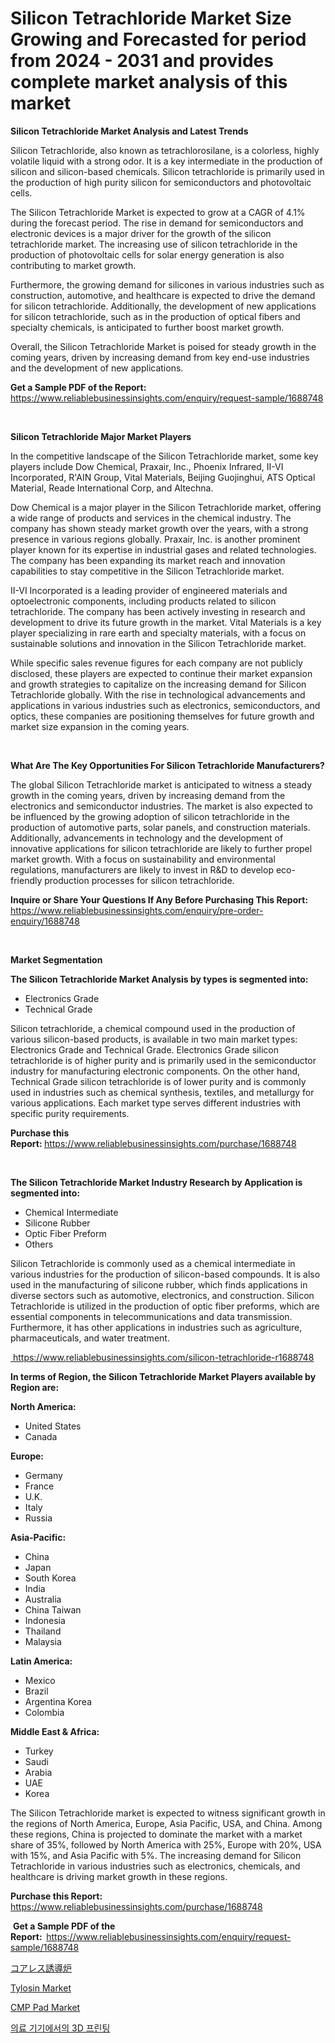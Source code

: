 <p><h1>Silicon Tetrachloride Market Size Growing and Forecasted for period from 2024 - 2031 and provides complete market analysis of this market</h1></p><p><strong>Silicon Tetrachloride Market Analysis and Latest Trends</strong></p>
<p><p>Silicon Tetrachloride, also known as tetrachlorosilane, is a colorless, highly volatile liquid with a strong odor. It is a key intermediate in the production of silicon and silicon-based chemicals. Silicon tetrachloride is primarily used in the production of high purity silicon for semiconductors and photovoltaic cells.</p><p>The Silicon Tetrachloride Market is expected to grow at a CAGR of 4.1% during the forecast period. The rise in demand for semiconductors and electronic devices is a major driver for the growth of the silicon tetrachloride market. The increasing use of silicon tetrachloride in the production of photovoltaic cells for solar energy generation is also contributing to market growth.</p><p>Furthermore, the growing demand for silicones in various industries such as construction, automotive, and healthcare is expected to drive the demand for silicon tetrachloride. Additionally, the development of new applications for silicon tetrachloride, such as in the production of optical fibers and specialty chemicals, is anticipated to further boost market growth.</p><p>Overall, the Silicon Tetrachloride Market is poised for steady growth in the coming years, driven by increasing demand from key end-use industries and the development of new applications.</p></p>
<p><strong>Get a Sample PDF of the Report:&nbsp;</strong> <a href="https://www.reliablebusinessinsights.com/enquiry/request-sample/1688748">https://www.reliablebusinessinsights.com/enquiry/request-sample/1688748</a></p>
<p>&nbsp;</p>
<p><strong>Silicon Tetrachloride Major Market Players</strong></p>
<p><p>In the competitive landscape of the Silicon Tetrachloride market, some key players include Dow Chemical, Praxair, Inc., Phoenix Infrared, II-VI Incorporated, R'AIN Group, Vital Materials, Beijing Guojinghui, ATS Optical Material, Reade International Corp, and Altechna.</p><p>Dow Chemical is a major player in the Silicon Tetrachloride market, offering a wide range of products and services in the chemical industry. The company has shown steady market growth over the years, with a strong presence in various regions globally. Praxair, Inc. is another prominent player known for its expertise in industrial gases and related technologies. The company has been expanding its market reach and innovation capabilities to stay competitive in the Silicon Tetrachloride market.</p><p>II-VI Incorporated is a leading provider of engineered materials and optoelectronic components, including products related to silicon tetrachloride. The company has been actively investing in research and development to drive its future growth in the market. Vital Materials is a key player specializing in rare earth and specialty materials, with a focus on sustainable solutions and innovation in the Silicon Tetrachloride market.</p><p>While specific sales revenue figures for each company are not publicly disclosed, these players are expected to continue their market expansion and growth strategies to capitalize on the increasing demand for Silicon Tetrachloride globally. With the rise in technological advancements and applications in various industries such as electronics, semiconductors, and optics, these companies are positioning themselves for future growth and market size expansion in the coming years.</p></p>
<p>&nbsp;</p>
<p><strong>What Are The Key Opportunities For Silicon Tetrachloride Manufacturers?</strong></p>
<p><p>The global Silicon Tetrachloride market is anticipated to witness a steady growth in the coming years, driven by increasing demand from the electronics and semiconductor industries. The market is also expected to be influenced by the growing adoption of silicon tetrachloride in the production of automotive parts, solar panels, and construction materials. Additionally, advancements in technology and the development of innovative applications for silicon tetrachloride are likely to further propel market growth. With a focus on sustainability and environmental regulations, manufacturers are likely to invest in R&D to develop eco-friendly production processes for silicon tetrachloride.</p></p>
<p><strong>Inquire or Share Your Questions If Any Before Purchasing This Report:</strong> <a href="https://www.reliablebusinessinsights.com/enquiry/pre-order-enquiry/1688748">https://www.reliablebusinessinsights.com/enquiry/pre-order-enquiry/1688748</a></p>
<p>&nbsp;</p>
<p><strong>Market Segmentation</strong></p>
<p><strong>The Silicon Tetrachloride Market Analysis by types is segmented into:</strong></p>
<p><ul><li>Electronics Grade</li><li>Technical Grade</li></ul></p>
<p><p>Silicon tetrachloride, a chemical compound used in the production of various silicon-based products, is available in two main market types: Electronics Grade and Technical Grade. Electronics Grade silicon tetrachloride is of higher purity and is primarily used in the semiconductor industry for manufacturing electronic components. On the other hand, Technical Grade silicon tetrachloride is of lower purity and is commonly used in industries such as chemical synthesis, textiles, and metallurgy for various applications. Each market type serves different industries with specific purity requirements.</p></p>
<p><strong>Purchase this Report:&nbsp;</strong><a href="https://www.reliablebusinessinsights.com/purchase/1688748">https://www.reliablebusinessinsights.com/purchase/1688748</a></p>
<p>&nbsp;</p>
<p><strong>The Silicon Tetrachloride Market Industry Research by Application is segmented into:</strong></p>
<p><ul><li>Chemical Intermediate</li><li>Silicone Rubber</li><li>Optic Fiber Preform</li><li>Others</li></ul></p>
<p><p>Silicon Tetrachloride is commonly used as a chemical intermediate in various industries for the production of silicon-based compounds. It is also used in the manufacturing of silicone rubber, which finds applications in diverse sectors such as automotive, electronics, and construction. Silicon Tetrachloride is utilized in the production of optic fiber preforms, which are essential components in telecommunications and data transmission. Furthermore, it has other applications in industries such as agriculture, pharmaceuticals, and water treatment.</p></p>
<p><a href="https://www.reliablebusinessinsights.com/silicon-tetrachloride-r1688748">&nbsp;https://www.reliablebusinessinsights.com/silicon-tetrachloride-r1688748</a></p>
<p><strong>In terms of Region, the Silicon Tetrachloride Market Players available by Region are:</strong></p>
<p>
    <p> <strong> North America: </strong>
        <ul>
            <li>United States</li>
            <li>Canada</li>
        </ul>
        </p> 
    <p> <strong> Europe: </strong>
        <ul>
            <li>Germany</li>
            <li>France</li>
            <li>U.K.</li>
            <li>Italy</li>
            <li>Russia</li>
        </ul>
        </p> 
    <p> <strong> Asia-Pacific: </strong>
        <ul>
            <li>China</li>
            <li>Japan</li>
            <li>South Korea</li>
            <li>India</li>
            <li>Australia</li>
            <li>China Taiwan</li>
            <li>Indonesia</li>
            <li>Thailand</li>
            <li>Malaysia</li>
        </ul>
        </p> 
    <p> <strong> Latin America: </strong>
        <ul>
            <li>Mexico</li>
            <li>Brazil</li>
            <li>Argentina Korea</li>
            <li>Colombia</li>
        </ul>
        </p> 
    <p> <strong> Middle East & Africa: </strong>
        <ul>
            <li>Turkey</li>
            <li>Saudi</li>
            <li>Arabia</li>
            <li>UAE</li>
            <li>Korea</li>
        </ul>
    </p>
    </p>
<p><p>The Silicon Tetrachloride market is expected to witness significant growth in the regions of North America, Europe, Asia Pacific, USA, and China. Among these regions, China is projected to dominate the market with a market share of 35%, followed by North America with 25%, Europe with 20%, USA with 15%, and Asia Pacific with 5%. The increasing demand for Silicon Tetrachloride in various industries such as electronics, chemicals, and healthcare is driving market growth in these regions.</p></p>
<p><strong>Purchase this Report: </strong><a href="https://www.reliablebusinessinsights.com/purchase/1688748">https://www.reliablebusinessinsights.com/purchase/1688748</a></p>
<p>&nbsp;<strong>Get a Sample PDF of the Report:&nbsp;&nbsp;</strong><a href="https://www.reliablebusinessinsights.com/enquiry/request-sample/1688748">https://www.reliablebusinessinsights.com/enquiry/request-sample/1688748</a></p>
<p><strong></strong></p>
<p><p><a href="https://github.com/ycmtqqhvk3273/Market-Research-Report-List-3/blob/main/36168242787.md">コアレス誘導炉</a></p><p><a href="https://issuu.com/reportprime-2/docs/tylosin-market-size-2030.pptx">Tylosin Market</a></p><p><a href="https://github.com/marloy8/Market-Research-Report-List-5/blob/main/cmp-pad-market.md">CMP Pad Market</a></p><p><a href="https://github.com/lkwggful07722/Market-Research-Report-List-3/blob/main/19422656731.md">의료 기기에서의 3D 프린팅</a></p></p>